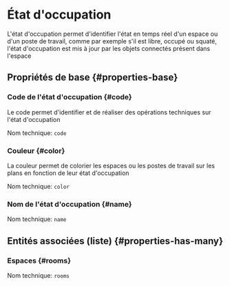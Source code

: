 # État d'occupation
<!--- THIS FILE IS GENERATED PLEASE DO NOT EDIT IT DIRECTLY --->

L'état d'occupation permet d'identifier l'état en temps réel d'un espace ou d'un poste de travail, comme par exemple s'il est libre, occupé ou squaté, l'état d'occupation est mis à jour par les objets connectés présent dans l'espace

## Propriétés de base {#properties-base} ##

### Code de l'état d'occupation {#code}

Le code permet d'identifier et de réaliser des opérations techniques sur l'état d'occupation

Nom technique: ```code```

### Couleur {#color}

La couleur permet de colorier les espaces ou les postes de travail sur les plans en fonction de leur état d'occupation

Nom technique: ```color```

### Nom de l'état d'occupation {#name}



Nom technique: ```name```




## Entités associées (liste) {#properties-has-many} ##

### Espaces {#rooms}



Nom technique: ```rooms```




